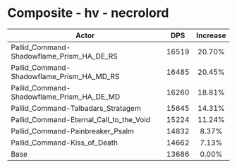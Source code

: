 # Composite - hv - necrolord
| Actor | DPS | Increase |
|---|:---:|:---:|
|Pallid_Command-Shadowflame_Prism_HA_DE_RS|16519|20.70%|
|Pallid_Command-Shadowflame_Prism_HA_MD_RS|16485|20.45%|
|Pallid_Command-Shadowflame_Prism_HA_DE_MD|16260|18.81%|
|Pallid_Command-Talbadars_Stratagem|15645|14.31%|
|Pallid_Command-Eternal_Call_to_the_Void|15224|11.24%|
|Pallid_Command-Painbreaker_Psalm|14832|8.37%|
|Pallid_Command-Kiss_of_Death|14662|7.13%|
|Base|13686|0.00%|
